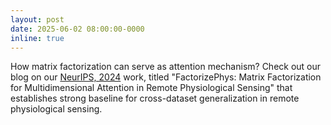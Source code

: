 ```yaml
---
layout: post
date: 2025-06-02 08:00:00-0000
inline: true
---
```


<!-- How matrix factorization can serve as attention mechanism? Check out our blog on our <a href="/blog/2025/FactorizePhys/">NeurIPS, 2024</a> work, titled "FactorizePhys: Matrix Factorization for Multidimensional Attention in Remote Physiological Sensing" that establishes strong baseline for cross-dataset generalization in remote physiological sensing. -->
How matrix factorization can serve as attention mechanism? Check out our blog on our <a href="https://physiologicailab.github.io/FactorizePhys-Page">NeurIPS, 2024</a> work, titled "FactorizePhys: Matrix Factorization for Multidimensional Attention in Remote Physiological Sensing" that establishes strong baseline for cross-dataset generalization in remote physiological sensing.

